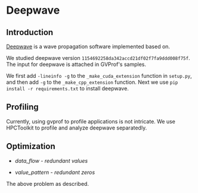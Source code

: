 # Deepwave

## Introduction

[Deepwave](https://github.com/ar4/deepwave) is a wave propagation software implemented based on.

We studied deepwave version `1154692258da342accd21df02f7fa9ddd008f75f`. The input for deepwave is attached in GVProf's samples.

We first add `-lineinfo -g` to the `_make_cuda_extension` function in `setup.py`, and then add `-g` to the `_make_cpp_extension` function. Next we use `pip install -r requirements.txt` to install deepwave.

## Profiling

Currently, using gvprof to profile applications is not intricate. We use HPCToolkit to profile and analyze deepwave separatedly.

## Optimization

- *data_flow* - *redundant values*


- *value_pattern* - *redundant zeros*

The above problem as described.
